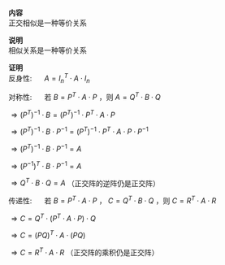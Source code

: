 **内容**  
正交相似是一种等价关系  
  
**说明**  
相似关系是一种等价关系  
  
**证明**  
反身性: $\quad$   $A=I_n^T\cdot A\cdot I_n$  
  
对称性: $\quad$  若 $B=P^T\cdot A\cdot P$ ，则 $A=Q^T\cdot B\cdot Q$  
  
 $\Rightarrow (P^T)^{-1}\cdot B = (P^T)^{-1}\cdot P^T\cdot A\cdot P$  
  
 $\Rightarrow (P^T)^{-1}\cdot B\cdot P^{-1} = (P^T)^{-1}\cdot P^T\cdot A\cdot P\cdot P^{-1}$  
  
 $\Rightarrow (P^T)^{-1}\cdot B\cdot P^{-1} = A$  
  
 $\Rightarrow (P^{-1})^T\cdot B\cdot P^{-1} = A$  
  
 $\Rightarrow Q^T\cdot B\cdot Q = A$ （正交阵的逆阵仍是正交阵）  
  
传递性: $\quad$  若 $B=P^T\cdot A\cdot P$ ， $C=Q^T\cdot B\cdot Q$ ，则 $C=R^T\cdot A\cdot R$  
  
 $\Rightarrow C=Q^T\cdot (P^T\cdot A\cdot P)\cdot Q$  
  
 $\Rightarrow C=(PQ)^T\cdot A\cdot(PQ)$  
  
 $\Rightarrow C=R^T\cdot A\cdot R$ （正交阵的乘积仍是正交阵）  
